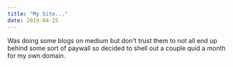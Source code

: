```yaml
---
title: "My Site..."
date: 2019-04-25
---
```


Was doing some blogs on medium but don't trust them to not all end up behind some sort of paywall so decided to shell out a couple quid a month for my own domain.
